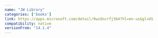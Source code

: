 ```yaml
---
name: "JW Library"
categories: ['books']
link: https://apps.microsoft.com/detail/9wzdncrfj3b4?hl=en-us&gl=US
compatibility: native
versionFrom: "14.1.4"
---
```



